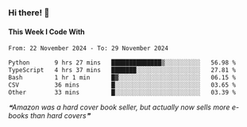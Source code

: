 ### Hi there! 👋

#### This Week I Code With
<!--START_SECTION:waka-->

```txt
From: 22 November 2024 - To: 29 November 2024

Python       9 hrs 27 mins   ██████████████▒░░░░░░░░░░   56.98 %
TypeScript   4 hrs 37 mins   ███████░░░░░░░░░░░░░░░░░░   27.81 %
Bash         1 hr 1 min      █▓░░░░░░░░░░░░░░░░░░░░░░░   06.15 %
CSV          36 mins         █░░░░░░░░░░░░░░░░░░░░░░░░   03.65 %
Other        33 mins         █░░░░░░░░░░░░░░░░░░░░░░░░   03.39 %
```

<!--END_SECTION:waka-->

<!--STARTS_HERE_QUOTE_README-->
<i>❝Amazon was a hard cover book seller, but actually now sells more e-books than hard covers❞</i>
<!--ENDS_HERE_QUOTE_README-->
